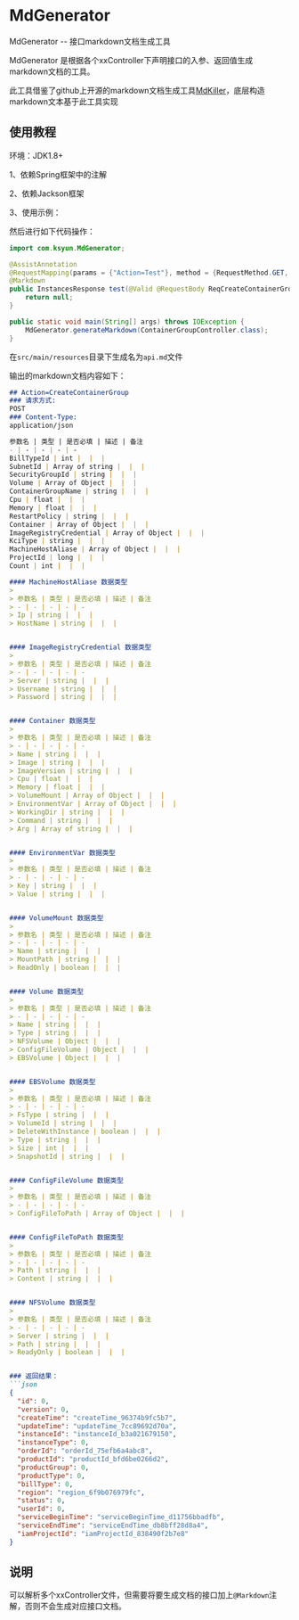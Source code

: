 # MdGenerator

MdGenerator -- 接口markdown文档生成工具

MdGenerator 是根据各个xxController下声明接口的入参、返回值生成markdown文档的工具。

此工具借鉴了github上开源的markdown文档生成工具[MdKiller](https://github.com/kymotz/mdkiller)，底层构造markdown文本基于此工具实现
## 使用教程

环境：JDK1.8+

1、依赖Spring框架中的注解

2、依赖Jackson框架

3、使用示例：

然后进行如下代码操作：

```java
import com.ksyun.MdGenerator;

@AssistAnnotation
@RequestMapping(params = {"Action=Test"}, method = {RequestMethod.GET, RequestMethod.POST, RequestMethod.PUT, RequestMethod.PATCH, RequestMethod.DELETE, RequestMethod.HEAD})
@Markdown
public InstancesResponse test(@Valid @RequestBody ReqCreateContainerGroupParam param) {
    return null;
}

public static void main(String[] args) throws IOException {
    MdGenerator.generateMarkdown(ContainerGroupController.class);
}
```

在`src/main/resources`目录下生成名为`api.md`文件

输出的markdown文档内容如下：

```markdown
## Action=CreateContainerGroup
### 请求方式:
POST
### Content-Type:
application/json

参数名 | 类型 | 是否必填 | 描述 | 备注
- | - | - | - | -
BillTypeId | int |  |  | 
SubnetId | Array of string |  |  | 
SecurityGroupId | string |  |  | 
Volume | Array of Object |  |  | 
ContainerGroupName | string |  |  | 
Cpu | float |  |  | 
Memory | float |  |  | 
RestartPolicy | string |  |  | 
Container | Array of Object |  |  | 
ImageRegistryCredential | Array of Object |  |  | 
KciType | string |  |  | 
MachineHostAliase | Array of Object |  |  | 
ProjectId | long |  |  | 
Count | int |  |  | 

#### MachineHostAliase 数据类型
> 
> 参数名 | 类型 | 是否必填 | 描述 | 备注
> - | - | - | - | -
> Ip | string |  |  | 
> HostName | string |  |  | 


#### ImageRegistryCredential 数据类型
> 
> 参数名 | 类型 | 是否必填 | 描述 | 备注
> - | - | - | - | -
> Server | string |  |  | 
> Username | string |  |  | 
> Password | string |  |  | 


#### Container 数据类型
> 
> 参数名 | 类型 | 是否必填 | 描述 | 备注
> - | - | - | - | -
> Name | string |  |  | 
> Image | string |  |  | 
> ImageVersion | string |  |  | 
> Cpu | float |  |  | 
> Memory | float |  |  | 
> VolumeMount | Array of Object |  |  | 
> EnvironmentVar | Array of Object |  |  | 
> WorkingDir | string |  |  | 
> Command | string |  |  | 
> Arg | Array of string |  |  | 


#### EnvironmentVar 数据类型
> 
> 参数名 | 类型 | 是否必填 | 描述 | 备注
> - | - | - | - | -
> Key | string |  |  | 
> Value | string |  |  | 


#### VolumeMount 数据类型
> 
> 参数名 | 类型 | 是否必填 | 描述 | 备注
> - | - | - | - | -
> Name | string |  |  | 
> MountPath | string |  |  | 
> ReadOnly | boolean |  |  | 


#### Volume 数据类型
> 
> 参数名 | 类型 | 是否必填 | 描述 | 备注
> - | - | - | - | -
> Name | string |  |  | 
> Type | string |  |  | 
> NFSVolume | Object |  |  | 
> ConfigFileVolume | Object |  |  | 
> EBSVolume | Object |  |  | 


#### EBSVolume 数据类型
> 
> 参数名 | 类型 | 是否必填 | 描述 | 备注
> - | - | - | - | -
> FsType | string |  |  | 
> VolumeId | string |  |  | 
> DeleteWithInstance | boolean |  |  | 
> Type | string |  |  | 
> Size | int |  |  | 
> SnapshotId | string |  |  | 


#### ConfigFileVolume 数据类型
> 
> 参数名 | 类型 | 是否必填 | 描述 | 备注
> - | - | - | - | -
> ConfigFileToPath | Array of Object |  |  | 


#### ConfigFileToPath 数据类型
> 
> 参数名 | 类型 | 是否必填 | 描述 | 备注
> - | - | - | - | -
> Path | string |  |  | 
> Content | string |  |  | 


#### NFSVolume 数据类型
> 
> 参数名 | 类型 | 是否必填 | 描述 | 备注
> - | - | - | - | -
> Server | string |  |  | 
> Path | string |  |  | 
> ReadyOnly | boolean |  |  | 


### 返回结果：
```json
{
  "id": 0,
  "version": 0,
  "createTime": "createTime_96374b9fc5b7",
  "updateTime": "updateTime_7cc89692d70a",
  "instanceId": "instanceId_b3a021679150",
  "instanceType": 0,
  "orderId": "orderId_75efb6a4abc8",
  "productId": "productId_bfd6be0266d2",
  "productGroup": 0,
  "productType": 0,
  "billType": 0,
  "region": "region_6f9b076979fc",
  "status": 0,
  "userId": 0,
  "serviceBeginTime": "serviceBeginTime_d11756bbadfb",
  "serviceEndTime": "serviceEndTime_db8bff28d8a4",
  "iamProjectId": "iamProjectId_838490f2b7e8"
}
```
## 说明
可以解析多个xxController文件，但需要将要生成文档的接口加上`@Markdown`注解，否则不会生成对应接口文档。
